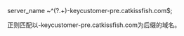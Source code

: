 
server_name ~^(?<subdomain>.+)-keycustomer-pre.catkissfish.com$;

正则匹配以-keycustomer-pre.catkissfish.com为后缀的域名。